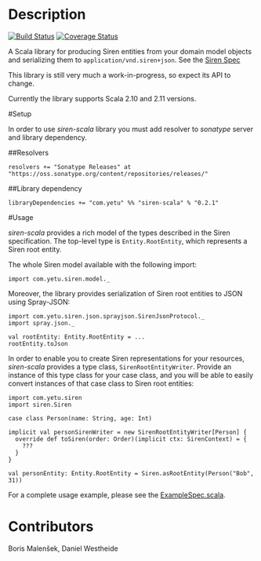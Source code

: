 # Description

[![Build Status](https://travis-ci.org/yetu/siren-scala.svg?branch=master)](https://travis-ci.org/yetu/siren-scala)
[![Coverage Status](https://img.shields.io/coveralls/yetu/siren-scala.svg)](https://coveralls.io/r/yetu/siren-scala?branch=master)

A Scala library for producing Siren entities from your domain model objects and serializing them to 
`application/vnd.siren+json`. See the [Siren Spec](http://sirenspec.org)

This library is still very much a work-in-progress, so expect its API to change.

Currently the library supports Scala 2.10 and 2.11 versions.

#Setup

In order to use _siren-scala_ library you must add resolver to _sonatype_ server and library dependency.

##Resolvers

    resolvers += "Sonatype Releases" at "https://oss.sonatype.org/content/repositories/releases/"
    
##Library dependency

    libraryDependencies += "com.yetu" %% "siren-scala" % "0.2.1"

#Usage

_siren-scala_ provides a rich model of the types described in the Siren specification. The top-level
type is `Entity.RootEntity`, which represents a Siren root entity. 

The whole Siren model available with the following import: 

    import com.yetu.siren.model._

Moreover, the library provides serialization of Siren root entities to JSON using Spray-JSON:

    import com.yetu.siren.json.sprayjson.SirenJsonProtocol._
    import spray.json._
    
    val rootEntity: Entity.RootEntity = ...
    rootEntity.toJson

In order to enable you to create Siren representations for your resources, _siren-scala_ provides a
type class, `SirenRootEntityWriter`. Provide an instance of this type class for your case class, and 
you will be able to easily convert instances of that case class to Siren root entities:
 
    import com.yetu.siren
    import siren.Siren
    
    case class Person(name: String, age: Int)
    
    implicit val personSirenWriter = new SirenRootEntityWriter[Person] {
      override def toSiren(order: Order)(implicit ctx: SirenContext) = {
        ???      
      }
    }
    
    val personEntity: Entity.RootEntity = Siren.asRootEntity(Person("Bob", 31))

For a complete usage example, please see the [ExampleSpec.scala](src/test/scala/com/yetu/siren/ExampleSpec.scala).

# Contributors

Boris Malenšek, Daniel Westheide